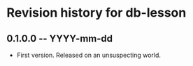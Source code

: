 # Revision history for db-lesson

## 0.1.0.0 -- YYYY-mm-dd

* First version. Released on an unsuspecting world.
